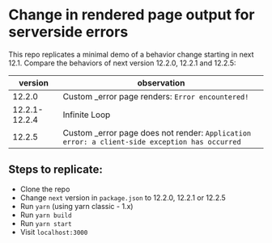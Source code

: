 # Change in rendered page output for serverside errors

This repo replicates a minimal demo of a behavior change starting in next 12.1. Compare the behaviors of next version 12.2.0, 12.2.1 and 12.2.5:

|version|observation|
--------|-------------
|12.2.0| Custom _error page renders: `Error encountered!`|
|12.2.1-12.2.4| Infinite Loop|
|12.2.5| Custom _error page does not render: `Application error: a client-side exception has occurred`|

## Steps to replicate:

- Clone the repo
- Change `next` version in `package.json` to 12.2.0, 12.2.1 or 12.2.5
- Run `yarn` (using yarn classic - 1.x)
- Run `yarn build`
- Run `yarn start`
- Visit `localhost:3000`
